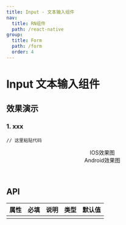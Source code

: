 ```yaml
---
title: Input - 文本输入组件
nav:
  title: RN组件
  path: /react-native
group:
  title: Form
  path: /form
  order: 4
---
```


# Input 文本输入组件

## 效果演示

### 1. xxx

```tsx | pure
// 这里粘贴代码
```

<center>
  <div style={{ display: 'flex', width: 750 }}>
    <div style={{ width: 375 }}>IOS效果图</div>
    <div style={{ width: 375 }}>Android效果图</div>
  </div>
</center>
<center>
  <figure>
    <img
      alt=""
      src="https://timgsa.baidu.com/timg?image&quality=80&size=b9999_10000&sec=1607430991524&di=24c0bf75a6d0efeff1c48e13829eca72&imgtype=0&src=http%3A%2F%2Fattach.bbs.miui.com%2Fforum%2F201308%2F23%2F220651x9b0h4kru904ozre.jpg"
      style={{ width: 375, marginRight: 10, border: "1px solid #ddd" }}
    />
    <img
      alt=""
      src="https://timgsa.baidu.com/timg?image&quality=80&size=b9999_10000&sec=1607430991524&di=24c0bf75a6d0efeff1c48e13829eca72&imgtype=0&src=http%3A%2F%2Fattach.bbs.miui.com%2Fforum%2F201308%2F23%2F220651x9b0h4kru904ozre.jpg"
      style={{ width: 375, border: "1px solid #ddd" }}
    />
  </figure>
</center>

## API

| 属性 | 必填 | 说明 | 类型 | 默认值 |
| ---- | ---- | ---- | ---- | ------ |
|      |      |      |      |        |
